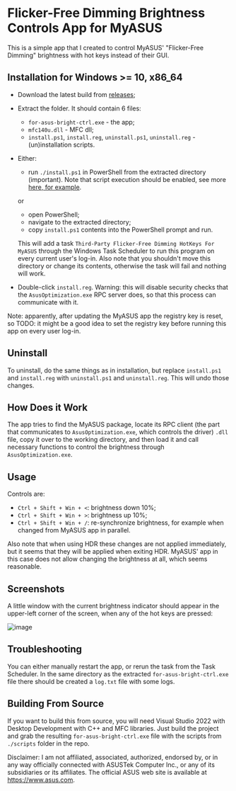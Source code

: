 # Flicker-Free Dimming Brightness Controls App for MyASUS
This is a simple app that I created to control MyASUS' "Flicker-Free Dimming" brightness with hot keys instead of their GUI.

## Installation for Windows >= 10, x86_64
- Download the latest build from [releases](https://github.com/NH5pml30/for-asus-bright-ctrl/releases);
- Extract the folder. It should contain 6 files:
  - `for-asus-bright-ctrl.exe` - the app;
  - `mfc140u.dll` - MFC dll;
  - `install.ps1`, `install.reg`, `uninstall.ps1`, `uninstall.reg` - (un)installation scripts.
- Either:
  - run `./install.ps1` in PowerShell from the extracted directory (important). Note that script execution should be enabled, see more [here, for example](https://superuser.com/questions/106360/how-to-enable-execution-of-powershell-scripts).

  or
  - open PowerShell;
  - navigate to the extracted directory;
  - copy `install.ps1` contents into the PowerShell prompt and run.

  This will add a task `Third-Party Flicker-Free Dimming HotKeys For MyASUS` through the Windows Task Scheduler to run this program on every current user's log-in. Also note that you shouldn't move this directory or change its contents, otherwise the task will fail and nothing will work.
- Double-click `install.reg`. Warning: this will disable security checks that the `AsusOptimization.exe` RPC server does, so that this process can communicate with it.

Note: apparently, after updating the MyASUS app the registry key is reset, so TODO: it might be a good idea to set the registry key before running this app on every user log-in.

## Uninstall
To uninstall, do the same things as in installation, but replace `install.ps1` and `install.reg` with `uninstall.ps1` and `uninstall.reg`. This will undo those changes.

## How Does it Work
The app tries to find the MyASUS package, locate its RPC client (the part that communicates to `AsusOptimization.exe`, which controls the driver) `.dll` file, copy it over to the working directory, and then load it and call necessary functions to control the brightness through `AsusOptimization.exe`.

## Usage
Controls are:
- `Ctrl + Shift + Win + <`: brightness down 10%;
- `Ctrl + Shift + Win + >`: brightness up 10%;
- `Ctrl + Shift + Win + /`: re-synchronize brightness, for example when changed from MyASUS app in parallel.

Also note that when using HDR these changes are not applied immediately, but it seems that they will be applied when exiting HDR. MyASUS' app in this case does not allow changing the brightness at all, which seems reasonable.

## Screenshots
A little window with the current brightness indicator should appear in the upper-left corner of the screen, when any of the hot keys are pressed:

![image](https://github.com/NH5pml30/for-asus-bright-ctrl/assets/39946761/70fc0cd9-c5c8-4dcb-bac8-01fcca26bbd6)

## Troubleshooting
You can either manually restart the app, or rerun the task from the Task Scheduler. In the same directory as the extracted `for-asus-bright-ctrl.exe` file there should be created a `log.txt` file with some logs.

## Building From Source
If you want to build this from source, you will need Visual Studio 2022 with Desktop Development with C++ and MFC libraries. Just build the project and grab the resulting `for-asus-bright-ctrl.exe` file with the scripts from `./scripts` folder in the repo.

Disclaimer: I am not affiliated, associated, authorized, endorsed by, or in any way officially connected with ASUSTek Computer Inc., or any of its subsidiaries or its affiliates. The official ASUS web site is available at https://www.asus.com.
